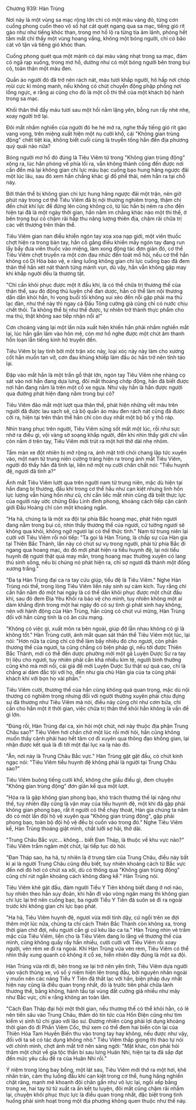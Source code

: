 




Chương 939: Hàn Trùng




Nơi này là một vùng sa mạc rộng lớn chỉ có một màu vàng đỏ, từng cơn cuồng phong cuốn theo vô số hạt cát quét ngang qua sa mạc, tiếng gió rít gào như như tiếng khóc than, trong mơ hồ lộ ra từng tia âm lãnh, phóng hết tầm mắt chỉ thấy một vùng hoang vắng, không một bóng người, chỉ có bão cát vô tận và tiếng gió khóc than.

Cuồng phong quét qua một mảnh cỏ dại màu vàng nhạt trong sa mạc, đám cỏ ngã rạp xuống, trong mơ hồ, dường như có một bóng người bên trong bụi cỏ, toàn thân một màu đen.

Quần áo người đó đã trở nên rách nát, máu tươi khắp người, hô hấp nơi chóp mũi cực kì mỏng manh, nếu không có chút chuyển động phập phồng nơi lồng ngực, e rằng ai cũng cho đó là một cỗ thi thể của một khách bộ hành trong sa mạc.

Khối thân thể đầy máu tươi sau một hồi nằm lặng yên, bỗng run rẩy nhè nhẹ, xoay người trở lại.

Đôi mắt nhắm nghiền của người đó he hé mở ra, nghe thấy tiếng gió rít gào vang vọng, trên miệng xuất hiện một nụ cười khổ, cái "Không gian trùng động" chết tiệt kia, không biết cuối cùng là truyền tống hắn đến địa phương quỷ quái nào nữa?

Bóng người mơ hồ đó đúng là Tiêu Viêm từ trong "Không gian trùng động" xông ra, lúc hắn phóng về phía lối ra, vẫn không thành công đến được nơi cần đến mà lại không gian chi lực màu bạc cuồng bạo hung hăng ngược đãi một lúc lâu, sau đó xem hắn chẳng khác gì đồ phế thải, ném hắn ra tại chỗ này.

Bởi thân thể bị không gian chi lực hung hăng ngược đãi một trận, nên giờ phút này trong cơ thể Tiêu Viêm đã bị nội thương nghiêm trọng, thậm chí đến chút khí lực để đứng lên cũng không có, từ lúc hắn bị ném ra cho đến hiện tại đã là một ngày thời gian, hắn nằm im chẳng khác nào một thi thể, ở bên trong bụi cỏ chậm rãi hấp thu năng lượng thiên địa, chậm rãi chữa trị các vết thương trên thân thể.

Tiêu Viêm gian nan điều khiển ngón tay xoa xoa nạp giới, một viên thuốc chợt hiện ra trong bàn tay, hắn cố gắng điều khiển mấy ngón tay đang run lẩy bẩy đưa viên thuốc vào miệng, làm xong động tác đơn giản đó, cơ thể Tiêu Viêm chợt truyền ra một cơn đau nhức đến toát mồ hôi, nếu cơ thể hắn không có Dị Hỏa bảo vệ, e rằng luồng không gian chi lực cuồng bạo đã đem thân thể hắn xét nát thành từng mảnh vụn, dù vậy, hắn vẫn không gặp may khi khắp người đều là thương tật.

"Chỉ cần khôi phục được một ít đấu khí, là có thể chữa trị thương thế của thân thể, sau đó động thủ luyện chế đan dược, hẳn có thể làm nội thương dần dần khỏi hẳn, hi vọng buổi tối không xui xẻo đến nỗi gặp phải ma thú lạc đàn, như thế này thì ngay cả Đấu Tông cường giả cũng chỉ có nước chịu chết thôi. Ta không thể bị như thế được, tự nhiên trở thành thực phẩm cho ma thú, thật không sao tiếp nhận nổi a!"

Cơn choáng váng lại một lần nữa xuất hiện khiến hắn phải nhắm nghiền mắt lại, lúc hắn gần lâm vào hôn mê, còn mơ hồ nghe được một chút âm thanh hỗn loạn lẫn tiếng kinh hô truyền đến.

Tiêu Viêm bị lay tỉnh bởi một trận xóc nảy, loại xóc nảy này làm cho xương cốt hắn muốn tan vỡ, cơn đau khủng khiếp làm đầu óc hắn trở nên tỉnh táo lại.

Đập vào mắt hắn là một trần gỗ thật lớn, ngón tay Tiêu Viêm nhẹ nhàng cọ sát vào nơi hắn đang dựa lưng, đôi mắt thoáng chớp động, hắn đã biết được nơi hắn đang nằm là trên một cỗ xe ngựa. Như vậy hẳn là hắn được người qua đường phát hiện đang nằm trong bụi cỏ?

Tiêu Viêm đảo mắt một lượt qua thân thể, phát hiện những vết máu trên người đã được lau sạch sẽ, cả bộ quần áo màu đen rách nát cũng đã được cởi ra, hiện tại trên thân thể hắn chỉ còn duy nhất một bộ bố y thô ráp.

Nhìn trang phục trên người, Tiêu Viêm sửng sốt mất một lúc, rồi như sực nhớ ra điều gì, vội vàng sờ soạng khắp người, đến khi nhìn thấy giới chỉ vẫn còn nằm ở trên tay, Tiêu Viêm mới trút ra một hơi thở dài nhẹ nhõm.

Tấm màn xe đột nhiên bị mở rộng ra, ánh mặt trời chói chang lập tức xuyên vào, một nam tử trung niên cường tráng hiện ra trong ánh mắt Tiêu Viêm, người đó thấy hắn đã tỉnh lại, liền nở một nụ cười chân chất nói: "Tiểu huynh đệ, ngươi đã tỉnh a?"

Ánh mắt Tiêu Viêm lướt qua trên người nam tử trung niên, mặc dù hiện tại hắn đang bị thương, đấu khí trong cơ thể hầu như cạn kiệt nhưng linh hồn lực lượng vẫn hùng hồn như cũ, chỉ cần liếc mắt nhìn cũng đã biết thực lực của người này ước chừng Đấu Linh đỉnh phong, khoảng cách tiếp cận cảnh giới Đấu Hoàng chỉ còn một khoảng ngắn.

"Ha hả, chúng ta là một xa đội tại phía Bắc hoang mạc, phát hiện ngươi đang nằm trong bụi cỏ, nhìn thấy thương thế của ngươi, cứ tưởng ngươi sẽ không qua khỏi, không ngờ ngươi lại có thể thức tỉnh." Nam tử trung niên lại cười với Tiêu Viêm rồi nói tiếp: "Ta gọi là Hàn Trùng, là chấp sự của Hàn gia tại Thiên Bắc Thành, lần này có chút sự vụ trong người, phải từ phía Bắc đi ngang qua hoang mạc, do đó mới phát hiện ra tiểu huynh đệ, lại nói tiểu huynh đệ ngươi thật quá may mắn, trong hoang mạc thường xuyên có lang thú sinh sống, nếu bị chúng nó phát hiện ra, chỉ sợ ngươi đã thành một đống xương trắng."

"Đa tạ Hàn Trùng đại ca ra tay cứu giúp, tiểu đệ là Tiêu Viêm." Nghe Hàn Trùng nói thế, trong lòng Tiêu Viêm liền nảy sinh sự cảm kích. Tuy rằng chỉ cần hắn nằm đó một hai ngày là có thể dần khôi phục được một chút đấu khí, sau đó đem Địa Yêu Khôi ra bảo vệ cho mình, tuy nhiên không một ai dám khẳng định trong một hai ngày đó có sự tình gì phát sinh hay không, nên với hành động của Hàn Trùng, hắn cũng có chút vui mừng, Hàn Trùng đối với hắn cũng tính là có ân cứu mạng.

"Không có việc gì, xuất môn ra bên ngoài, giúp đỡ lẫn nhau không có gì là không tốt." Hàn Trùng cười, ánh mắt quan sát thân thể Tiêu Viêm một lúc, lại nói: "Hơn nữa ta cũng chỉ có thể làm bấy nhiêu đó cho ngươi, còn phần thương thế của ngươi, ta cũng chẳng có biện pháp gì, nếu tới được Thiên Bắc Thành, mới có thể đến dược phường mời một gã Luyện Dược Sư ra tay trị liệu cho ngươi, tuy nhiên phải cần khá nhiều kim tệ, người bình thường cũng khó mà mời nổi, cái giá để mời Luyện Dược Sư thật sự quá cao, chỉ là chẳng ai dám đắc tội với họ, đến như gia chủ Hàn gia của ta cũng phải khách khí với bọn họ vài phần."

Tiêu Viêm cười, thương thế của hắn cũng không quá quan trọng, mặc dù nội thương có nghiêm trọng nhưng đối với người thường xuyên phải chịu đựng sự đả thương như Tiêu Viêm mà nói, điều này cũng chỉ như cơm bữa, chỉ cần cho hắn một ít thời gian, việc chữa trị thân thể khỏi hẳn không là vấn đề gì lớn.

"Đúng rồi, Hàn Trùng đại ca, xin hỏi một chút, nơi này thuộc địa phận Trung Châu sao?" Tiêu Viêm hơi chần chờ một lúc rồi mới hỏi, hắn cũng không muốn thấy cảnh phải hao hết tâm cơ đi xuyên qua thông đạo không gian, lại nhận được kết quả là đi tới một đại lục xa lạ nào đó.

"Ân, nơi này là Trung Châu Bắc vực." Hàn Trùng gật gật đầu, có chút kinh ngạc nói: "Tiêu Viêm tiểu huynh đệ không phải là người tại Trung Châu sao?"

Tiêu Viêm buông tiếng cười khổ, không che giấu điều gì, đem chuyện "Không gian trùng động" đơn giản kể qua một lượt.

"Hóa ra là gặp không gian phong bạo, khó trách thương thế lại nặng như thế, tuy nhiên đây cũng là vận may của tiểu huynh đệ, một khi đã gặp phải không gian phong bạo, rất ít người có thể chạy thoát, Hàn gia chúng ta năm đó có một lần đội hộ vệ xuyên qua "Không gian trùng động", gặp phải phong bạo, toàn bộ đội hộ vệ đều bị cuốn vào trong đó." Nghe Tiêu Viêm kể, Hàn Trùng thoáng giật mình, chắt lưỡi sợ hãi, thở dài.

"Trung Châu Bắc vực… không… biết Đan Tháp, là thuộc về khu vực nào?" Tiêu Viêm trầm ngâm một chút, lại tiếp tục dò hỏi.

"Đan Tháp sao, ha hả, tự nhiên là ở trung tâm của Trung Châu, điều này bất kì ai là người Trung Châu cũng đều biết, tuy nhiên khoảng cách từ Bắc vực đến nơi đó hơi có chút xa xôi, dù có thông qua "Không gian trùng động" cũng chỉ rút ngắn khoảng cách không đáng kể." Hàn Trùng nói.

Tiêu Viêm khẽ gật đầu, đám người Tiểu Y Tiên không biết đang ở nơi nào, tuy nhiên theo hắn suy đoán, khi hắn đi vào vòng ngân mang thì không gian chi lực lại trở nên cuồng bạo, ba người Tiểu Y Tiên đã suôn sẻ đi ra ngoài trước khi không gian chi lực bạo phát.

"Ha hả, Tiêu Viêm huynh đệ, ngươi vừa mới tỉnh dậy, cứ ngồi trên xe đợi thêm một lúc nữa, chúng ta chỉ cách Thiên Bắc Thành còn không xa, trong thời gian chờ đợi, nếu ngươi cần gì cứ kêu lão ca ta." Hàn Trùng nhìn vẻ trầm mặc của Tiêu Viêm, liền cho là Tiêu Viêm đang lo lắng về thương thế của mình, cũng không quấy rầy hắn nhiều, cười cười với Tiêu Viêm rồi xoay người, vén rèm xe đi ra ngoài. Khi Hàn Trùng vừa vén rèm, Tiêu Viêm có thể nhìn thấy xung quanh có không ít cỗ xe, hiển nhiên đây đúng là một xa đội.

Hàn Trùng vừa rời đi, bên trong xe lại trở nên yên tĩnh, Tiêu Viêm dựa người vào vách thùng xe, vô số ý niệm hiện lên trong đầu, bởi nguyên nhân ngoài ý muốn nên các nàng Tiểu Y Tiên đã thất lạc với hắn, biện pháp duy nhất hiện nay cũng là điều quan trọng nhất, đó là trước tiên phải chữa lành thương thế, bằng không, hành tẩu tại vùng đất cường giả nhiều như mây như Bắc vực, chỉ e rằng không an toàn lắm.

"Cách Đan Tháp đại hội một thời gian, nếu thương thế có thể khỏi hẳn, có lẽ nên tiến sâu vào Trung Châu, thăm dò tin tức của Hồn Điện cũng như tìm kiếm vị sinh tử chi giao với lão sư. Đương nhiên cũng phải lợi dụng khoảng thời gian đó đi Phần Viêm Cốc, thử xem có thể đem hai biến còn lại của Thiên Hỏa Tam Huyền Biến thu vào trong tay hay không, nếu được như vậy, đối với ta sẽ có tác dụng không nhỏ." Tiêu Viêm thấp giọng thì thào tự nói với chính mình, chợt ánh mắt trở nên sáng ngời: "Mặt khác, còn phải hỏi thăm một chút về gia tộc thần bí sau lưng Huân Nhi, hiện tại ta đã sắp đạt đến mức yêu cầu đề ra của Huân Nhi rồi."

Ý niệm trong lòng bay bổng, một lát sau, Tiêu Viêm mới thở ra một hơi, khẽ nhăn trán, cảm thụ luồng đấu khí cạn kiệt trong cơ thể, hung hăng nghiến chặt răng, mạnh mẽ khoanh đôi chân gần như vô lực lại, ngồi xếp bằng trong xe, hai tay từ từ xuất ra ấn kết tu luyện, đôi mắt cũng chậm rãi nhắm lại, chuyện khôi phục thực lực là điều quan trọng nhất, đặc biệt trong tình huống phải sinh hoạt trong một địa phương không quen thuộc như thế này.




